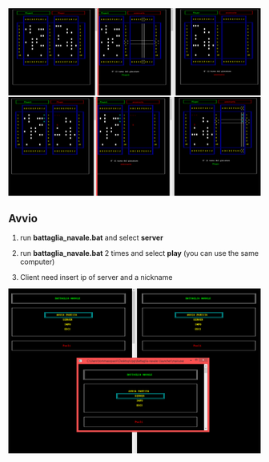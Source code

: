 <img src="screen/001.PNG"/>
<img src="screen/002.PNG"/>

## Avvio

1. run **battaglia_navale.bat** and select **server**

2. run **battaglia_navale.bat** 2 times and select **play** (you can use the same computer)

3. Client need insert ip of server and a nickname
<img src="screen/003.PNG"/>
